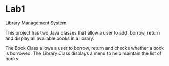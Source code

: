 # Lab1
Library Management System

This project has two Java classes that allow a user to add, borrow, return and display all available books in a library.

The Book Class allows a user to borrow, return and checks whether a book is borrowed. 
The Library Class displays a menu to help maintain the list of books.


